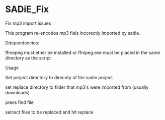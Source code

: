 # SADiE_Fix
Fix mp3 import issues


This program re-encodes mp3 fiels incorectly imported by sadie. 

Ddependencies:

ffmepeg must ether be installed or ffmpeg.exe must be placed in the same directory as the script



Usage

Set project directory to direcoty of the sadie project

set replace directory to filder that mp3's were imported from (usually downloads)

press find file 

selcect files to be replaced and hit replace
